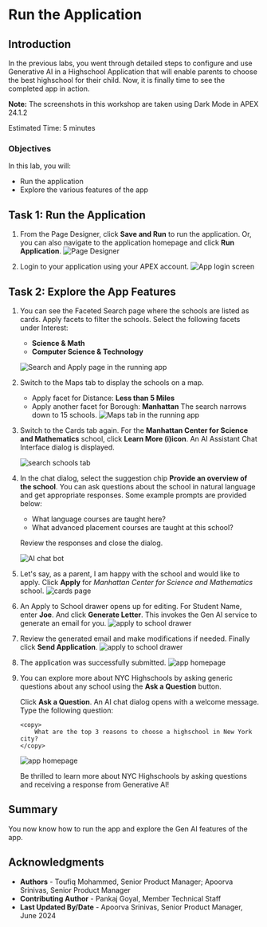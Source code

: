 # Run the Application

## Introduction

In the previous labs, you went through detailed steps to configure and use Generative AI in a Highschool Application that will enable parents to choose the best highschool for their child. Now, it is finally time to see the completed app in action.

**Note:** The screenshots in this workshop are taken using Dark Mode in APEX 24.1.2

Estimated Time: 5 minutes

<!-- Watch the video below for a quick walk-through of the lab.
[Create an APEX App](videohub:1_a6bi2e62) -->

### Objectives

In this lab, you will:

- Run the application
- Explore the various features of the app

## Task 1: Run the Application

1. From the Page Designer, click **Save and Run** to run the application. Or, you can also navigate to the application homepage and click **Run Application**.
    ![Page Designer](images/save-and-run.png ' ')

2. Login to your application using your APEX account.
    ![App login screen](images/login.png ' ')

## Task 2: Explore the App Features

1. You can see the Faceted Search page where the schools are listed as cards. Apply facets to filter the schools. Select the following facets under Interest:
    - **Science & Math**
    - **Computer Science & Technology**

    ![Search and Apply page in the running app](images/apply-facet.png ' ')

2. Switch to the Maps tab to display the schools on a map.
    - Apply facet for Distance: **Less than 5 Miles**
    - Apply another facet for Borough: **Manhattan**
    The search narrows down to 15 schools.
    ![Maps tab in the running app](images/map.png ' ')

3. Switch to the Cards tab again. For the **Manhattan Center for Science and Mathematics** school, click **Learn More (i)icon**. An AI Assistant Chat Interface dialog is displayed.

    ![search schools tab](images/learn-more.png ' ')

4. In the chat dialog, select the suggestion chip **Provide an overview of the school**. You can ask questions about the school in natural language and get appropriate responses. Some example prompts are provided below:

    - What language courses are taught here?
    - What advanced placement courses are taught at this school?

    Review the responses and close the dialog.

    ![AI chat bot](images/chat.png ' ')

5. Let's say, as a parent, I am happy with the school and would like to apply. Click **Apply** for *Manhattan Center for Science and Mathematics* school.
    ![cards page](images/apply.png ' ')

6. An Apply to School drawer opens up for editing. For Student Name, enter **Joe**. And click **Generate Letter**. This invokes the Gen AI service to generate an email for you.
    ![apply to school drawer](images/student-name.png ' ')

7. Review the generated email and make modifications if needed. Finally click **Send Application**.
    ![apply to school drawer](images/generate-letter.png ' ')

8. The application was successfully submitted.
    ![app homepage](images/apply-sent.png ' ')

9. You can explore more about NYC Highschools by asking generic questions about any school using the **Ask a Question** button.

    Click **Ask a Question**. An AI chat dialog opens with a welcome message. Type the following question:

    ```
    <copy>
        What are the top 3 reasons to choose a highschool in New York city?
    </copy>
    ```
    ![app homepage](images/ask-a-q.png ' ')

    Be thrilled to learn more about NYC Highschools by asking questions and receiving a response from Generative AI!

## Summary

You now know how to run the app and explore the Gen AI features of the app.

## Acknowledgments

 - **Authors** - Toufiq Mohammed, Senior Product Manager; Apoorva Srinivas, Senior Product Manager
 - **Contributing Author** - Pankaj Goyal, Member Technical Staff
 - **Last Updated By/Date** - Apoorva Srinivas, Senior Product Manager, June 2024




